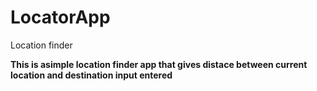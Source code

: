 # LocatorApp
Location finder

**This is asimple location finder app that gives distace between current location and destination input entered**
